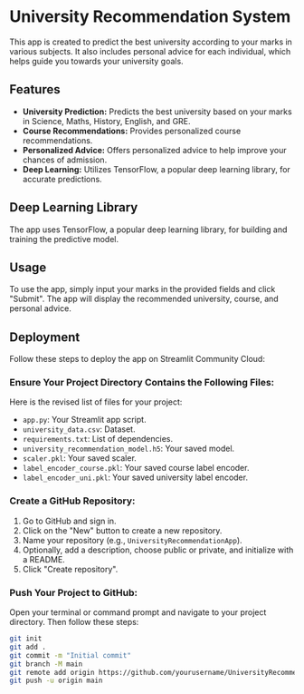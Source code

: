 # University Recommendation System

This app is created to predict the best university according to your marks in various subjects. It also includes personal advice for each individual, which helps guide you towards your university goals.

## Features

- **University Prediction:** Predicts the best university based on your marks in Science, Maths, History, English, and GRE.
- **Course Recommendations:** Provides personalized course recommendations.
- **Personalized Advice:** Offers personalized advice to help improve your chances of admission.
- **Deep Learning:** Utilizes TensorFlow, a popular deep learning library, for accurate predictions.

## Deep Learning Library

The app uses TensorFlow, a popular deep learning library, for building and training the predictive model.

## Usage

To use the app, simply input your marks in the provided fields and click "Submit". The app will display the recommended university, course, and personal advice.

## Deployment

Follow these steps to deploy the app on Streamlit Community Cloud:

### Ensure Your Project Directory Contains the Following Files:
Here is the revised list of files for your project:

- `app.py`: Your Streamlit app script.
- `university_data.csv`: Dataset.
- `requirements.txt`: List of dependencies.
- `university_recommendation_model.h5`: Your saved model.
- `scaler.pkl`: Your saved scaler.
- `label_encoder_course.pkl`: Your saved course label encoder.
- `label_encoder_uni.pkl`: Your saved university label encoder.
  

### Create a GitHub Repository:

1. Go to GitHub and sign in.
2. Click on the "New" button to create a new repository.
3. Name your repository (e.g., `UniversityRecommendationApp`).
4. Optionally, add a description, choose public or private, and initialize with a README.
5. Click "Create repository".

### Push Your Project to GitHub:

Open your terminal or command prompt and navigate to your project directory. Then follow these steps:

```bash
git init
git add .
git commit -m "Initial commit"
git branch -M main
git remote add origin https://github.com/yourusername/UniversityRecommendationApp.git
git push -u origin main

